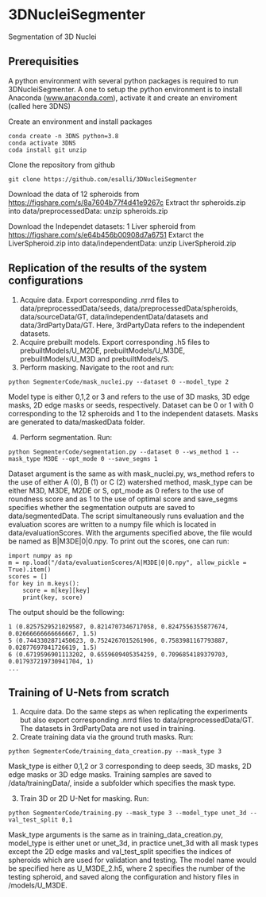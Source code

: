 # 3DNucleiSegmenter

Segmentation of 3D Nuclei

## Prerequisities

A python environment with several python packages is required to run 3DNucleiSegmenter.
A one to setup the python environment is to install Anaconda  (www.anaconda.com), activate it and create an enviroment (called here 3DNS)

Create an environment and install packages
```
conda create -n 3DNS python=3.8
conda activate 3DNS
coda install git unzip
```
Clone the repository from github
```
git clone https://github.com/esalli/3DNucleiSegmenter
```
Download the data of 12 spheroids from https://figshare.com/s/8a7604b77f4d41e9267c
Extract thr spheroids.zip into data/preprocessedData: unzip spheroids.zip

Download the Independet datasets:
1 Liver spheroid from https://figshare.com/s/e64b456b00908d7a6751
Extarct the LiverSpheroid.zip  into data/independentData: unzip LiverSpheroid.zip


## Replication of the results of the system configurations

1. Acquire data. Export corresponding .nrrd files to data/preprocessedData/seeds, data/preprocessedData/spheroids, data/sourceData/GT, data/independentData/datasets and data/3rdPartyData/GT. Here, 3rdPartyData refers to the independent datasets.
2. Acquire prebuilt models. Export corresponding .h5 files to prebuiltModels/U_M2DE, prebuiltModels/U_M3DE, prebuiltModels/U_M3D and prebuiltModels/S.
3. Perform masking. Navigate to the root and run:
```
python SegmenterCode/mask_nuclei.py --dataset 0 --model_type 2
```
Model type is either 0,1,2 or 3 and refers to the use of 3D masks, 3D edge masks, 2D edge masks or seeds, respectively. Dataset can be 0 or 1 with 0 corresponding to the 12 spheroids and 1 to the independent datasets. Masks are generated to data/maskedData folder. 

4. Perform segmentation. Run:

```
python SegmenterCode/segmentation.py --dataset 0 --ws_method 1 --mask_type M3DE --opt_mode 0 --save_segms 1
```

Dataset argument is the same as with mask_nuclei.py, ws_method refers to the use of either A (0), B (1) or C (2) watershed method, mask_type can be either M3D, M3DE, M2DE or S, opt_mode as 0 refers to the use of roundness score and as 1 to the use of optimal score and save_segms specifies whether the segmentation outputs are saved to data/segmentedData. The script simultaneously runs evaluation and the evaluation scores are written to a numpy file which is located in data/evaluationScores. With the arguments specified above, the file would be named as B|M3DE|0|0.npy. To print out the scores, one can run:

```
import numpy as np
m = np.load("/data/evaluationScores/A|M3DE|0|0.npy", allow_pickle = True).item()
scores = []
for key in m.keys():
    score = m[key][key]
    print(key, score)
```

The output should be the following:

```
1 (0.8257529521029587, 0.8214707346717058, 0.8247556355877674, 0.02666666666666667, 1.5)
5 (0.7443302871450623, 0.7524267015261906, 0.7583981167793887, 0.02877697841726619, 1.5)
6 (0.6719596901113202, 0.6559609405354259, 0.7096854189379703, 0.017937219730941704, 1)
...
```

## Training of U-Nets from scratch

1. Acquire data. Do the same steps as when replicating the experiments but also export corresponding .nrrd files to data/preprocessedData/GT. The datasets in 3rdPartyData are not used in training.
2. Create training data via the ground truth masks. Run:

```
python SegmenterCode/training_data_creation.py --mask_type 3
```

Mask_type is either 0,1,2 or 3 corresponding to deep seeds, 3D masks, 2D edge masks or 3D edge masks. Training samples are saved to /data/trainingData/, inside a subfolder which specifies the mask type.    

3. Train 3D or 2D U-Net for masking. Run:

```
python SegmenterCode/training.py --mask_type 3 --model_type unet_3d --val_test_split 0,1
```

Mask_type arguments is the same as in training_data_creation.py, model_type is either unet or unet_3d, in practice unet_3d with all mask types except the 2D edge masks and val_test_split specifies the indices of spheroids which are used for validation and testing. The model name would be specified here as U_M3DE_2.h5, where 2 specifies the number of the testing spheroid, and saved along the configuration and history files in /models/U_M3DE.


